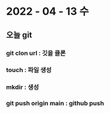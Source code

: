 # 2022 - 04 - 13 수

## 오늘 git 

 ### git clon url : 깃을 클론
 ### touch : 파일 생성
 ### mkdir : 생성
 ### git push origin main : github push 

